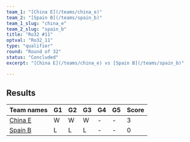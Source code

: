 ```yaml
---
team_1: "[China E](/teams/china_e)"
team_2: "[Spain B](/teams/spain_b)"
team_1_slug: "china_e"
team_2_slug: "spain_b"
title: "Ro32 #11"
optval: "Ro32_11"
type: "qualifier"
round: "Round of 32"
status: "Concluded"
excerpt: "[China E](/teams/china_e) vs [Spain B](/teams/spain_b)"

---
```

## Results

| Team names | G1 | G2 | G3 | G4 | G5 | Score |
| -- | -- | -- | -- | -- | -- | -- |
| [China E](/teams/china_e) | W | W | W | - | - | 3 |
| [Spain B](/teams/spain_b) | L | L | L | - | - | 0 |
